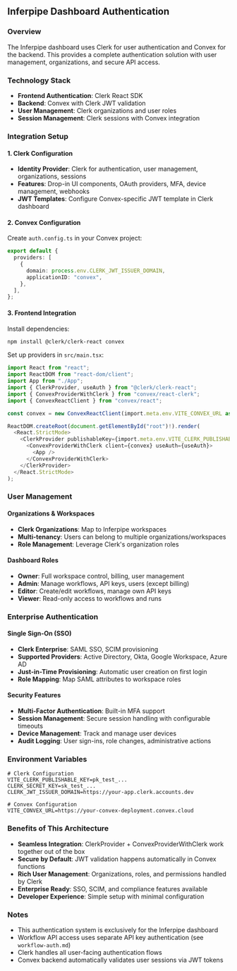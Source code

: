## Inferpipe Dashboard Authentication

### Overview

The Inferpipe dashboard uses Clerk for user authentication and Convex for the backend. This provides a complete authentication solution with user management, organizations, and secure API access.

### Technology Stack

- **Frontend Authentication**: Clerk React SDK
- **Backend**: Convex with Clerk JWT validation
- **User Management**: Clerk organizations and user roles
- **Session Management**: Clerk sessions with Convex integration

### Integration Setup

#### 1. Clerk Configuration

- **Identity Provider**: Clerk for authentication, user management, organizations, sessions
- **Features**: Drop-in UI components, OAuth providers, MFA, device management, webhooks
- **JWT Templates**: Configure Convex-specific JWT template in Clerk dashboard

#### 2. Convex Configuration

Create `auth.config.ts` in your Convex project:

```typescript
export default {
  providers: [
    {
      domain: process.env.CLERK_JWT_ISSUER_DOMAIN,
      applicationID: "convex",
    },
  ],
};
```

#### 3. Frontend Integration

Install dependencies:
```bash
npm install @clerk/clerk-react convex
```

Set up providers in `src/main.tsx`:

```typescript
import React from "react";
import ReactDOM from "react-dom/client";
import App from "./App";
import { ClerkProvider, useAuth } from "@clerk/clerk-react";
import { ConvexProviderWithClerk } from "convex/react-clerk";
import { ConvexReactClient } from "convex/react";

const convex = new ConvexReactClient(import.meta.env.VITE_CONVEX_URL as string);

ReactDOM.createRoot(document.getElementById("root")!).render(
  <React.StrictMode>
    <ClerkProvider publishableKey={import.meta.env.VITE_CLERK_PUBLISHABLE_KEY}>
      <ConvexProviderWithClerk client={convex} useAuth={useAuth}>
        <App />
      </ConvexProviderWithClerk>
    </ClerkProvider>
  </React.StrictMode>
);
```

### User Management

#### Organizations & Workspaces
- **Clerk Organizations**: Map to Inferpipe workspaces
- **Multi-tenancy**: Users can belong to multiple organizations/workspaces
- **Role Management**: Leverage Clerk's organization roles

#### Dashboard Roles
- **Owner**: Full workspace control, billing, user management
- **Admin**: Manage workflows, API keys, users (except billing)
- **Editor**: Create/edit workflows, manage own API keys
- **Viewer**: Read-only access to workflows and runs

### Enterprise Authentication

#### Single Sign-On (SSO)
- **Clerk Enterprise**: SAML SSO, SCIM provisioning
- **Supported Providers**: Active Directory, Okta, Google Workspace, Azure AD
- **Just-in-Time Provisioning**: Automatic user creation on first login
- **Role Mapping**: Map SAML attributes to workspace roles

#### Security Features
- **Multi-Factor Authentication**: Built-in MFA support
- **Session Management**: Secure session handling with configurable timeouts
- **Device Management**: Track and manage user devices
- **Audit Logging**: User sign-ins, role changes, administrative actions

### Environment Variables

```env
# Clerk Configuration
VITE_CLERK_PUBLISHABLE_KEY=pk_test_...
CLERK_SECRET_KEY=sk_test_...
CLERK_JWT_ISSUER_DOMAIN=https://your-app.clerk.accounts.dev

# Convex Configuration
VITE_CONVEX_URL=https://your-convex-deployment.convex.cloud
```

### Benefits of This Architecture

- **Seamless Integration**: ClerkProvider + ConvexProviderWithClerk work together out of the box
- **Secure by Default**: JWT validation happens automatically in Convex functions
- **Rich User Management**: Organizations, roles, and permissions handled by Clerk
- **Enterprise Ready**: SSO, SCIM, and compliance features available
- **Developer Experience**: Simple setup with minimal configuration

### Notes

- This authentication system is exclusively for the Inferpipe dashboard
- Workflow API access uses separate API key authentication (see `workflow-auth.md`)
- Clerk handles all user-facing authentication flows
- Convex backend automatically validates user sessions via JWT tokens
